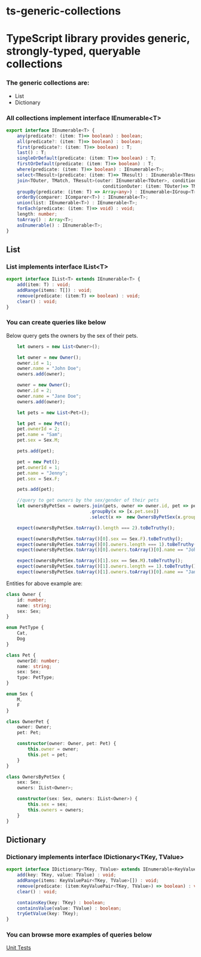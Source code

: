 # ts-generic-collections
# TypeScript library provides generic, strongly-typed, queryable collections

### The generic collections are:

*   List
*   Dictionary

### All collections implement interface IEnumerable\<T\>

```typescript
export interface IEnumerable<T> {
    any(predicate?: (item: T)=> boolean) : boolean;
    all(predicate?: (item: T)=> boolean) : boolean;
    first(predicate?: (item: T)=> boolean) : T;
    last() : T;
    singleOrDefault(predicate: (item: T)=> boolean) : T;    
    firstOrDefault(predicate: (item: T)=> boolean) : T;
    where(predicate: (item: T)=> boolean) : IEnumerable<T>;
    select<TResult>(predicate: (item: T)=> TResult) : IEnumerable<TResult>;
    join<TOuter, TMatch, TResult>(outer: IEnumerable<TOuter>, conditionInner: (item: T)=> TMatch, 
                                    conditionOuter: (item: TOuter)=> TMatch, select: (x: T, y:TOuter)=> TResult) : IEnumerable<TResult>;
    groupBy(predicate: (item: T) => Array<any>) : IEnumerable<IGroup<T>>;
    orderBy(comparer: IComparer<T>) : IEnumerable<T>;
    union(list: IEnumerable<T>) : IEnumerable<T>;
    forEach(predicate: (item: T)=> void) : void;
    length: number;
    toArray() : Array<T>;
    asEnumerable() : IEnumerable<T>;
}
```

## List

### List implements interface IList\<T\>

```typescript
export interface IList<T> extends IEnumerable<T> {
    add(item: T) : void;
    addRange(items: T[]) : void;
    remove(predicate: (item:T) => boolean) : void;
    clear() : void;
}
```

### You can create queries like below

Below query gets the owners by the sex of their pets.

```typescript
    let owners = new List<Owner>();

    let owner = new Owner();
    owner.id = 1;
    owner.name = "John Doe";
    owners.add(owner);

    owner = new Owner();
    owner.id = 2;
    owner.name = "Jane Doe";
    owners.add(owner);    

    let pets = new List<Pet>();

    let pet = new Pet();
    pet.ownerId = 2;
    pet.name = "Sam";
    pet.sex = Sex.M;

    pets.add(pet);

    pet = new Pet();
    pet.ownerId = 1;
    pet.name = "Jenny";
    pet.sex = Sex.F;

    pets.add(pet);

    //query to get owners by the sex/gender of their pets
    let ownersByPetSex = owners.join(pets, owner => owner.id, pet => pet.ownerId, (x, y) => new OwnerPet(x,y))
                               .groupBy(x => [x.pet.sex])
                               .select(x =>  new OwnersByPetSex(x.groups[0], x.list.select(x => x.owner)));

    expect(ownersByPetSex.toArray().length === 2).toBeTruthy();

    expect(ownersByPetSex.toArray()[0].sex == Sex.F).toBeTruthy();
    expect(ownersByPetSex.toArray()[0].owners.length === 1).toBeTruthy();
    expect(ownersByPetSex.toArray()[0].owners.toArray()[0].name == "John Doe").toBeTruthy();

    expect(ownersByPetSex.toArray()[1].sex == Sex.M).toBeTruthy();
    expect(ownersByPetSex.toArray()[1].owners.length == 1).toBeTruthy();
    expect(ownersByPetSex.toArray()[1].owners.toArray()[0].name == "Jane Doe").toBeTruthy();                               
```

Entities for above example are:

```typescript
class Owner {
    id: number;
    name: string;
    sex: Sex;
}

enum PetType {
    Cat,
    Dog
}

class Pet {
    ownerId: number;
    name: string;
    sex: Sex;
    type: PetType;
}

enum Sex {
    M,
    F
}

class OwnerPet {
    owner: Owner;
    pet: Pet;

    constructor(owner: Owner, pet: Pet) {
        this.owner = owner;
        this.pet = pet;
    }
}

class OwnersByPetSex {
    sex: Sex;
    owners: IList<Owner>;

    constructor(sex: Sex, owners: IList<Owner>) {
        this.sex = sex;
        this.owners = owners;
    }
}
```

## Dictionary

### Dictionary implements interface IDictionary<TKey, TValue>

```typescript
export interface IDictionary<TKey, TValue> extends IEnumerable<KeyValuePair<TKey, TValue>> {
    add(key: TKey, value: TValue) : void;
    addRange(items: KeyValuePair<TKey, TValue>[]) : void;
    remove(predicate: (item:KeyValuePair<TKey, TValue>) => boolean) : void;
    clear() : void;

    containsKey(key: TKey) : boolean;
    containsValue(value: TValue) : boolean;
    tryGetValue(key: TKey);
}
```

### You can browse more examples of queries below

[Unit Tests](https://github.com/VeritasSoftware/ts-generic-collections/blob/master/projects/ts-generic-collections/src/lib/list.spec.ts)